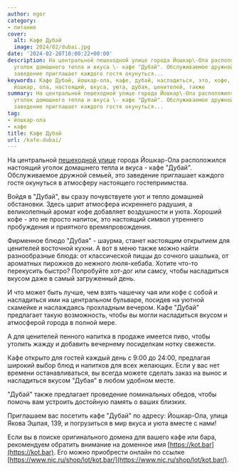```yaml
---
author: egor
category:
- питание
cover:
  alt: Кафе Дубай
  image: 2024/02/dubai.jpg
date: '2024-02-28T10:00:22+00:00'
description: На центральной пешеходной улице города Йошкар\-Ола расположился настоящий
  уголок домашнего тепла и вкуса \- кафе "Дубай". Обслуживаемое дружной семьей, это
  заведение приглашает каждого гостя окунуться...
keywords: Кафе Дубай, йошкар-ола, кафе, дубай, насладиться, это, кофе, вкусом, города,
  йошкар, ола, настоящий, вкуса, уюта, дубая, ценителей, также
summary: На центральной пешеходной улице города Йошкар\-Ола расположился настоящий
  уголок домашнего тепла и вкуса \- кафе "Дубай". Обслуживаемое дружной семьей, это
  заведение приглашает каждого гостя окунуться...
tag:
- йошкар-ола
- кафе
title: Кафе Дубай
url: /kafe-dubai/
---
```


На центральной [пешеходной улице](/chavajna/) города Йошкар\-Ола расположился настоящий уголок домашнего тепла и вкуса \- кафе "Дубай". Обслуживаемое дружной семьей, это заведение приглашает каждого гостя окунуться в атмосферу настоящего гостеприимства.

Войдя в "Дубай", вы сразу почувствуете уют и тепло домашней обстановки. Здесь царит атмосфера искреннего радушия, а великолепный аромат кофе добавляет воздушности и уюта. Хороший кофе \- это не просто напиток, это настоящий символ утреннего пробуждения и приятного времяпровождения.

Фирменное блюдо "Дубая" \- шаурма, станет настоящим открытием для ценителей восточной кухни. А вот в меню также можно найти разнообразные блюда: от классической пиццы до сочного шашлыка, от ароматных пирожков до нежного люля-кебаба. Хотите что-то перекусить быстро? Попробуйте хот-дог или самсу, чтобы насладиться вкусом даже в самый загруженный день.

И что может быть лучше, чем взять чашечку чая или кофе с собой и насладиться ими на центральном бульваре, посидев на уютной скамейке и наслаждаясь прохладным вечером. Кафе "Дубай" предлагает такую возможность, чтобы вы могли насладиться вкусом и атмосферой города в полной мере.

А для ценителей пенного напитка в продаже имеется пиво, чтобы утолить жажду и добавить вечернему посиделкам нотку свежести.

Кафе открыто для гостей каждый день с 9:00 до 24:00, предлагая широкий выбор блюд и напитков для всех желающих. Если у вас нет времени останавливаться, вы всегда можете сделать заказ на вынос и насладиться вкусом "Дубая" в любом удобном месте.

"Дубай" также предлагает проведение поминальных обедов, чтобы помочь вам устроить достойную память о ваших близких.

Приглашаем вас посетить кафе "Дубай" по адресу: Йошкар-Ола, улица Якова Эшпая, 139, и погрузиться в мир вкуса и уюта вместе с нами!

Если вы в поиске оригинального домена для вашего кафе или бара, рекомендуем обратить внимание на доменное имя [https://kot.bar](https://kot.bar). Его можно приобрести онлайн по ссылке [https://www.nic.ru/shop/lot/kot.bar/](https://www.nic.ru/shop/lot/kot.bar/).